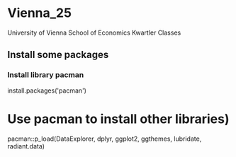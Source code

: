 # Vienna_25
University of Vienna School of Economics Kwartler Classes

## Install some packages

### Install library pacman
install.packages('pacman')

# Use pacman to install other libraries)
pacman::p_load(DataExplorer, dplyr, ggplot2, ggthemes, lubridate, radiant.data)
